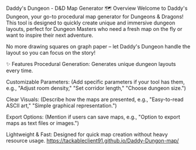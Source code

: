 Daddy's Dungeon - D&D Map Generator
🗺️ Overview
Welcome to Daddy's Dungeon, your go-to procedural map generator for Dungeons & Dragons! This tool is designed to quickly create unique and immersive dungeon layouts, perfect for Dungeon Masters who need a fresh map on the fly or want to inspire their next adventure.

No more drawing squares on graph paper – let Daddy's Dungeon handle the layout so you can focus on the story!

✨ Features
Procedural Generation: Generates unique dungeon layouts every time.

Customizable Parameters: (Add specific parameters if your tool has them, e.g., "Adjust room density," "Set corridor length," "Choose dungeon size.")

Clear Visuals: (Describe how the maps are presented, e.g., "Easy-to-read ASCII art," "Simple graphical representation.")

Export Options: (Mention if users can save maps, e.g., "Option to export maps as text files or images.")

Lightweight & Fast: Designed for quick map creation without heavy resource usage.
https://tackableclient91.github.io/Daddy-Dungon-map/
